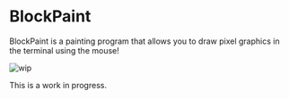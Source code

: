 # BlockPaint

BlockPaint is a painting program that allows you to draw pixel graphics in the terminal using the mouse!

![wip](https://user-images.githubusercontent.com/35064754/112883839-0f0be580-90cf-11eb-8e58-f3298952227f.png)

<!--# Features

* A palette supporting 4-bit, 8-bit and true color 24-bit colors!
* Various tools such as a brush, a quill and more!-->

This is a work in progress.
